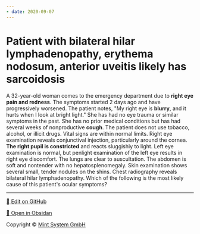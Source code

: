 ```yaml
---
- date: 2020-09-07
---
```


# Patient with bilateral hilar lymphadenopathy, erythema nodosum, anterior uveitis likely has sarcoidosis

<!--  Patient with bilateral hilar lymphadenopathy, erythema nodosum, anterior uveitis -->

A 32-year-old woman comes to the emergency department due to **right eye pain and redness**.  The symptoms started 2 days ago and have progressively worsened.  The patient notes, "My right eye is **blurry**, and it hurts when I look at bright light."  She has had no eye trauma or similar symptoms in the past.  She has no prior medical conditions but has had several weeks of nonproductive **cough**.  The patient does not use tobacco, alcohol, or illicit drugs.  Vital signs are within normal limits.  Right eye examination reveals conjunctival injection, particularly around the cornea.  **The right pupil is constricted** and reacts sluggishly to light.  Left eye examination is normal, but penlight examination of the left eye results in right eye discomfort.  The lungs are clear to auscultation.  The abdomen is soft and nontender with no hepatosplenomegaly.  Skin examination shows several small, tender nodules on the shins. Chest radiography reveals bilateral hilar lymphadenopathy. Which of the following is the most likely cause of this patient's ocular symptoms?


<hr>

[📝 Edit on GitHub](https://github.com/Mint-System/Knowledge/blob/master/Patient%20with%20bilateral%20hilar%20lymphadenopathy,%20erythema%20nodosum,%20anterior%20uveitis%20likely%20has%20sarcoidosis.md)

[📂 Open in Obsidan](obsidian://open?vault=Knowledge%20Mint%20System&file=Patient%20with%20bilateral%20hilar%20lymphadenopathy,%20erythema%20nodosum,%20anterior%20uveitis%20likely%20has%20sarcoidosis.md ':target=_self')

<footer>Copyright © <a href="https://www.mint-system.ch/">Mint System GmbH</a></footer>